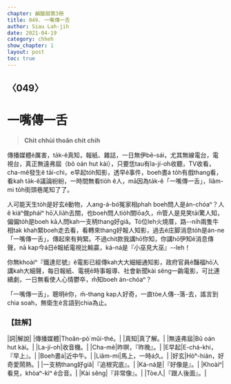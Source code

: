 ```yaml
---
chapter: 鹹酸甜第3冊
title: 049. 一嘴傳一舌
author: Siau Lah-jih
date: 2021-04-19
category: chheh
show_chapter: 1
layout: post
toc: true
---
```


## 〈049〉
# 一嘴傳一舌
> **Chi̍t chhùi thoân chi̍t chi̍h**
 
傳播媒體ê厲害，ta̍k-ê真知，報紙、雜誌，一日無伊bē-sái，尤其無線電台，電視台，真正無遠弗屆（bô oán hut kài），只要恁tau有la-jí-o͘h收聽，TV收看，cha-mê發生ê tāi-chì，e早起to̍h知影，透早ê事件，boeh晝á to̍h有戲thang看，看kah ta̍k-ê議論紛紛，一時間無看tio̍h ê人，mā因為ta̍k-ê「一嘴傳一舌」，liâm-mi to̍h街頭巷尾知了了。

人可能天生to̍h是好玄ê動物，人ang-á-bó͘冤家相phah boeh問人是án-chóaⁿ？人ê kiáⁿ做pháiⁿ hō͘人lia̍h去關，也boeh問人tio̍h關lōa久，m̄管人是見笑tāi驚人知，偏偏to̍h是boeh kā人問kah一支柄thang好giâ。Tó位leh火燒厝，路--ni̍h兩隻牛相tak khah緊boeh走去看，看轉來thang好報人知影，過去ê庄脚消息to̍h是án-ne「一嘴傳一舌」，傳起來有夠緊。不過chit款我講hō͘你知，你講hō͘伊知ê消息傳聲，nā kap今á日ê報紙電視比輸贏，ká-ná是『小巫見大巫』--leh！

你無khoàiⁿ『鐵達尼號』ê電影已經傳kah大大細細通知影，政府官員ê豔福hō͘人講kah大細聲，每日報紙、電視ê時事報導、社會新聞kài sêng一齣電影，可比連續劇，一日無看使人心情鬱卒，m̄知boeh án-chóaⁿ？

「一嘴傳一舌」，聰明ê你，m̄-thang kap人好奇，一直tòe人傳--落-去，謠言到chia soah，無衛生ê言語到chia為止。

 
### 【註解】

|詞|解說|
|傳播媒體|Thoân-pò͘ mûi-thé。|
|真知|真了解。|
|無遠弗屆|Bû oán hut kài。|
|La-jí-o͘h|收音機。|
|Cha-mê|昨暝，『昨晚』。|
|E早起|E-chá-khí，『早上』。|
|Boeh晝á|近中午。|
|Liâm-mi|馬上，一時á久。|
|好玄|Hò͘ⁿ-hiân，好奇愛鬧熱。|
|一支柄thang好giâ|『追根究底』。|
|Ká-ná是|『好像是』。|
|Khoàiⁿ|看見，khòaⁿ-kìⁿ ê合音。|
|Kài sêng|『非常像』。|
|Tòe人|『跟人後面』。|
